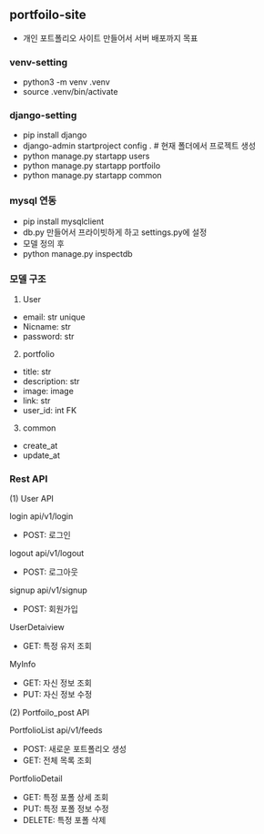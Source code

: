 ## portfoilo-site
- 개인 포트폴리오 사이트 만들어서 서버 배포까지 목표
### venv-setting
- python3 -m venv .venv
- source .venv/bin/activate

### django-setting
- pip install django
- django-admin startproject config . # 현재 폴더에서 프로젝트 생성
- python manage.py startapp users
- python manage.py startapp portfoilo
- python manage.py startapp common

### mysql 연동
- pip install mysqlclient
- db.py 만들어서 프라이빗하게 하고 settings.py에 설정
- 모델 정의 후
- python manage.py inspectdb 

### 모델 구조
1. User

- email: str unique 
- Nicname: str
- password: str

2. portfolio
- title: str
- description: str
- image: image
- link: str
- user_id: int FK

3. common
- create_at
- update_at

### Rest API

(1) User API

login
api/v1/login
- POST: 로그인

logout
api/v1/logout
- POST: 로그아웃

signup
api/v1/signup
- POST: 회원가입

UserDetaiview
- GET: 특정 유저 조회

MyInfo
- GET: 자신 정보 조회
- PUT: 자신 정보 수정

(2) Portfoilo_post API

PortfolioList
api/v1/feeds
- POST: 새로운 포트폴리오 생성
- GET: 전체 목록 조회

PortfolioDetail
- GET: 특정 포폴 상세 조회
- PUT: 특정 포폴 정보 수정
- DELETE: 특정 포폴 삭제